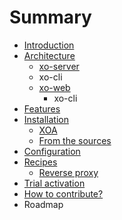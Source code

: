 # Summary

* [Introduction](README.md)
* [Architecture](architecture.md)
   * [xo-server](xo-server.md)
   * xo-cli
   * [xo-web](xo-web.md)
       * xo-cli
* [Features](features.md)
* [Installation](installation.md)
   * [XOA](xoa.md)
   * [From the sources](from_the_sources.md)
* [Configuration](configuration.md)
* [Recipes](recipes.md)
   * [Reverse proxy](reverse_proxy.md)
* [Trial activation](trial_activation.md)
* [How to contribute?](how_to_contribute.md)
* Roadmap

